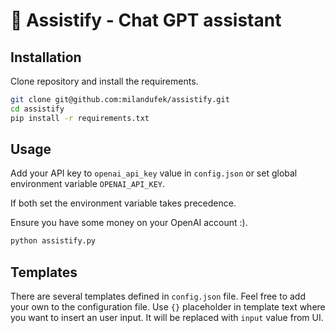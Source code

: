 # 💬 Assistify - Chat GPT assistant

## Installation

Clone repository and install the requirements.

```bash
git clone git@github.com:milandufek/assistify.git
cd assistify
pip install -r requirements.txt
```

## Usage

Add your API key to `openai_api_key` value in `config.json` or set global environment variable `OPENAI_API_KEY`.

If both set the environment variable takes precedence.

Ensure you have some money on your OpenAI account :).

```bash
python assistify.py
```

## Templates
There are several templates defined in `config.json` file. Feel free to add your own to the configuration file. Use `{}` placeholder in template text where you want to insert an user input. It will be replaced with `input` value from UI.
